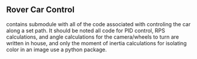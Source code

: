 ## Rover Car Control
contains submodule with all of the code associated with controling the car along a set path. It should be noted all code for PID control, RPS calculations, and angle calculations for the camera/wheels to turn are written in house, and
only the moment of inertia calculations for isolating color in an image use a python package.
